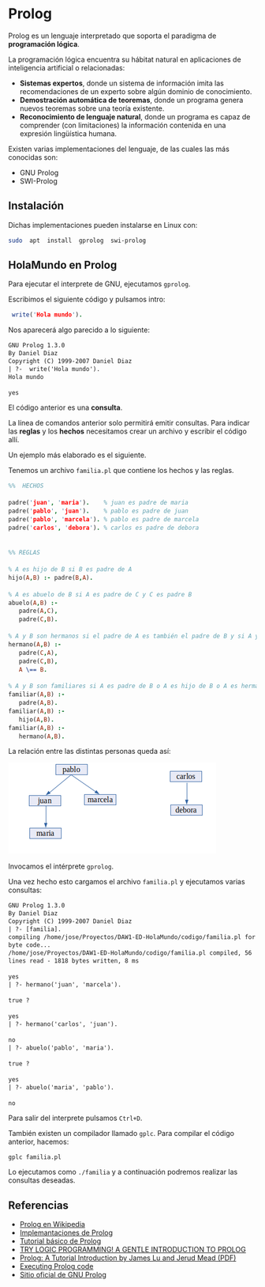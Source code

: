 # Prolog

Prolog es un lenguaje interpretado que soporta el paradigma de **programación lógica**. 

La programación lógica encuentra su hábitat natural en aplicaciones de inteligencia artificial o relacionadas:

- **Sistemas expertos**, donde un sistema de información imita las recomendaciones de un experto sobre algún dominio de conocimiento.
- **Demostración automática de teoremas**, donde un programa genera nuevos teoremas sobre una teoría existente.
- **Reconocimiento de lenguaje natural**, donde un programa es capaz de comprender (con limitaciones) la información contenida en una expresión lingüística humana.

Existen varias implementaciones del lenguaje, de las cuales las más conocidas son:
- GNU Prolog
- SWI-Prolog

## Instalación

Dichas implementaciones pueden instalarse en Linux con:

```bash
sudo  apt  install  gprolog  swi-prolog
```

## HolaMundo en Prolog

Para ejecutar el interprete de GNU, ejecutamos `gprolog`.

Escribimos el siguiente código y pulsamos intro:

```prolog
 write('Hola mundo').
 ```
 Nos aparecerá algo parecido a lo siguiente:
 
 ```
 GNU Prolog 1.3.0
By Daniel Diaz
Copyright (C) 1999-2007 Daniel Diaz
| ?-  write('Hola mundo').
Hola mundo

yes
```

El código anterior es una **consulta**. 

La línea de comandos anterior solo permitirá emitir consultas. Para indicar las **reglas** y los **hechos** necesitamos crear un archivo y escribir el código allí. 

Un ejemplo más elaborado es el siguiente. 

Tenemos un archivo `familia.pl` que contiene los hechos y las reglas.

```prolog
%%  HECHOS

padre('juan', 'maria').    % juan es padre de maria
padre('pablo', 'juan').    % pablo es padre de juan
padre('pablo', 'marcela'). % pablo es padre de marcela
padre('carlos', 'debora'). % carlos es padre de debora


%% REGLAS

% A es hijo de B si B es padre de A
hijo(A,B) :- padre(B,A).

% A es abuelo de B si A es padre de C y C es padre B
abuelo(A,B) :- 
   padre(A,C), 
   padre(C,B).

% A y B son hermanos si el padre de A es también el padre de B y si A y B no son lo mismo
hermano(A,B) :- 
   padre(C,A), 
   padre(C,B), 
   A \== B.        

% A y B son familiares si A es padre de B o A es hijo de B o A es hermano de B
familiar(A,B) :- 
   padre(A,B).
familiar(A,B) :-
   hijo(A,B). 
familiar(A,B) :- 
   hermano(A,B).
```

La relación entre las distintas personas queda así:

![familia](codigo/familia.png)


Invocamos el intérprete `gprolog`.

Una vez hecho esto cargamos el archivo `familia.pl` y ejecutamos varias consultas:

```
GNU Prolog 1.3.0
By Daniel Diaz
Copyright (C) 1999-2007 Daniel Diaz
| ?- [familia].
compiling /home/jose/Proyectos/DAW1-ED-HolaMundo/codigo/familia.pl for byte code...
/home/jose/Proyectos/DAW1-ED-HolaMundo/codigo/familia.pl compiled, 56 lines read - 1818 bytes written, 8 ms

yes
| ?- hermano('juan', 'marcela').

true ? 

yes
| ?- hermano('carlos', 'juan').

no
| ?- abuelo('pablo', 'maria').

true ? 

yes
| ?- abuelo('maria', 'pablo').

no
```

Para salir del interprete pulsamos `Ctrl+D`.


También existen un compilador llamado `gplc`. Para compilar el código anterior, hacemos:

```
gplc familia.pl
``` 

Lo ejecutamos como `./familia` y a continuación podremos realizar las consultas deseadas.



## Referencias

- [Prolog en Wikipedia](https://es.wikipedia.org/wiki/Prolog)
- [Implemantaciones de Prolog](https://en.wikipedia.org/wiki/Comparison_of_Prolog_implementations)
- [Tutorial básico de Prolog](https://portal.uah.es/portal/page/portal/GP_EPD/PG-MA-ASIG/PG-ASIG-78010/TAB42351/Tutorial_Basico_Prolog.pdf)
- [TRY LOGIC PROGRAMMING! A GENTLE INTRODUCTION TO PROLOG](https://bernardopires.com/2013/10/try-logic-programming-a-gentle-introduction-to-prolog/)
- [Prolog: A Tutorial Introduction by James Lu and Jerud Mead (PDF)](https://classes.soe.ucsc.edu/cmps112/Spring03/languages/prolog/PrologIntro.pdf)
- [Executing Prolog code](http://www.swi-prolog.org/FAQ/ToplevelMode.html)
- [Sitio oficial de GNU Prolog](http://www.gprolog.org/)

